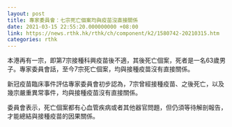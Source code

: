 ```yaml
---
layout: post
title: 專家委員會：七宗死亡個案均與疫苗沒直接關係
date: 2021-03-15 22:55:20.000000000 +08:00
link: https://news.rthk.hk/rthk/ch/component/k2/1580742-20210315.htm
categories: rthk
---
```


本港再有一宗，即第7宗接種科興疫苗後不適，其後死亡個案，死者是一名63歲男子。專家委員會話，至今7宗死亡個案，均與接種疫苗沒有直接關係。

新冠疫苗臨床事件評估專家委員會初步認為，7宗曾經接種疫苗、之後死亡，以及幾宗嚴重異常事件，均與接種疫苗沒有直接關係。

委員會表示，死亡個案都有心血管疾病或者其他器官問題，但仍須等待解剖報告，才能總結與接種疫苗的因果關係。
